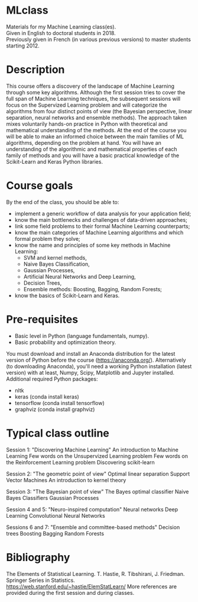 # MLclass
Materials for my Machine Learning class(es).<br>
Given in English to doctoral students in 2018.<br>
Previously given in French (in various previous versions) to master students starting 2012.

# Description
This course offers a discovery of the landscape of Machine Learning through some key algorithms. Although the first session tries to cover the full span of Machine Learning techniques, the subsequent sessions will focus on the Supervized Learning problem and will categorize the algorithms from four distinct points of view (the Bayesian perspective, linear separation, neural networks and ensemble methods). The approach taken mixes voluntarily hands-on practice in Python with theoretical and mathematical understanding of the methods. At the end of the course you will be able to make an informed choice between the main families of ML algorithms, depending on the problem at hand. You will have an understanding of the algorithmic and mathematical properties of each family of methods and you will have a basic practical knowledge of the Scikit-Learn and Keras Python libraries.

# Course goals
By the end of the class, you should be able to:
- implement a generic workflow of data analysis for your application field;
- know the main bottlenecks and challenges of data-driven approaches;
- link some field problems to their formal Machine Learning counterparts;
- know the main categories of Machine Learning algorithms and which formal problem they solve;
- know the name and principles of some key methods in Machine Learning:
    - SVM and kernel methods,
    - Naive Bayes Classification,
    - Gaussian Processes,
    - Artificial Neural Networks and Deep Learning,
    - Decision Trees,
    - Ensemble methods: Boosting, Bagging, Random Forests;
- know the basics of Scikit-Learn and Keras.

# Pre-requisites
- Basic level in Python (language fundamentals, numpy).
- Basic probability and optimization theory.

You must download and install an Anaconda distribution for the latest version of Python before the course (https://anaconda.org/). Alternatively (to downloading Anaconda), you'll need a working Python installation (latest version) with at least, Numpy, Scipy, Matplotlib and Jupyter installed.<br>
Additional required Python packages:
- nltk
- keras (conda install keras)
- tensorflow (conda install tensorflow)
- graphviz (conda install graphviz)

# Typical class outline
Session 1: "Discovering Machine Learning"
An introduction to Machine Learning
Few words on the Unsupervized Learning problem
Few words on the Reinforcement Learning problem
Discovering scikit-learn

Session 2: "The geometric point of view"
Optimal linear separation
Support Vector Machines
An introduction to kernel theory

Session 3: "The Bayesian point of view"
The Bayes optimal classifier
Naive Bayes Classifiers
Gaussian Processes

Session 4 and 5: "Neuro-inspired computation"
Neural networks
Deep Learning
Convolutional Neural Networks

Sessions 6 and 7: "Ensemble and committee-based methods"
Decision trees
Boosting
Bagging
Random Forests

# Bibliography
The Elements of Statistical Learning.
T. Hastie, R. Tibshirani, J. Friedman.
Springer Series in Statistics.
https://web.stanford.edu/~hastie/ElemStatLearn/
More references are provided during the first session and during classes.
